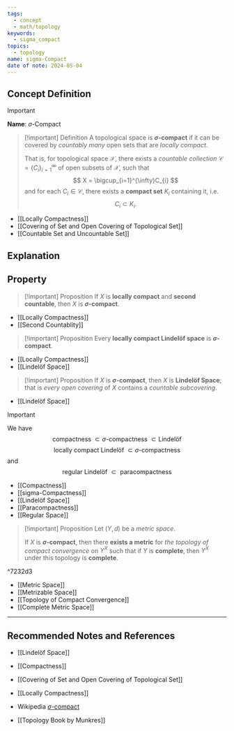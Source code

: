 ```yaml
---
tags:
  - concept
  - math/topology
keywords:
  - sigma_compact
topics:
  - topology
name: sigma-Compact
date of note: 2024-05-04
---
```


## Concept Definition

>[!important]
>**Name**:  $\sigma$-Compact

>[!important] Definition
>A topological space is **$\sigma$-compact** if it can be covered by *countably many* open sets that are *locally compact*.
>
>That is, for topological space $\mathcal{X}$, there exists a *countable collection* $\mathscr{C} = \{ C_{i} \}_{i=1}^{\infty}$ of open subsets of $\mathcal{X}$, such that  
>$$
>X = \bigcup_{i=1}^{\infty}C_{i}
>$$
>and for each $C_{i} \in \mathscr{C}$, there exists a **compact set** $K_{i}$ containing it, i.e. $$C_{i} \subset K_{i}.$$

- [[Locally Compactness]]
- [[Covering of Set and Open Covering of Topological Set]]
- [[Countable Set and Uncountable Set]]


## Explanation





## Property

>[!important] Proposition
>If $X$ is **locally compact** and **second countable**, then $X$ is **$\sigma$-compact**.

- [[Locally Compactness]]
- [[Second Countablity]]

>[!important] Proposition
>Every **locally compact Lindelöf space** is **$\sigma$-compact**.

- [[Locally Compactness]]
- [[Lindelöf Space]]


>[!important] Proposition
>If $X$ is **$\sigma$-compact**, then $X$ is **Lindelöf Space**; that is *every open covering* of $X$ contains a *countable subcovering*.

- [[Lindelöf Space]]

>[!important]
>We have
>$$
>\text{compactness } \subset \text{$\sigma$-compactness }  \subset \text{Lindelöf  } 
>$$
>$$
>\text{locally compact Lindelöf  } \subset \text{$\sigma$-compactness }  
>$$
>and
>$$
>\text{regular Lindelöf  }  \subset \text{ paracompactness}
>$$

- [[Compactness]]
- [[sigma-Compactness]]
- [[Lindelöf Space]]
- [[Paracompactness]]
- [[Regular Space]]


>[!important] Proposition
>Let $(Y, d)$ be a *metric space*.
>
>If $X$ is **$\sigma$-compact**, then there **exists a metric** for *the topology of compact convergence* on $Y^X$ such that if $Y$ is **complete**, then *$Y^X$* under this topology is **complete**.

^7232d3


- [[Metric Space]]
- [[Metrizable Space]]
- [[Topology of Compact Convergence]]
- [[Complete Metric Space]]




-----------
##  Recommended Notes and References


- [[Lindelöf Space]]
- [[Compactness]]
- [[Covering of Set and Open Covering of Topological Set]]
- [[Locally Compactness]]


- Wikipedia [$\sigma$-compact](https://en.wikipedia.org/wiki/%CE%A3-compact_space)
- [[Topology Book by Munkres]]
